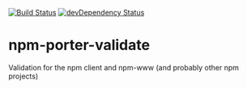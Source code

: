 [![Build Status](https://travis-ci.org/npm/npm-porter-validate.png?branch=master)](https://travis-ci.org/npm/npm-porter-validate)
[![devDependency Status](https://david-dm.org/npm/npm-porter-validate/dev-status.png)](https://david-dm.org/npm/npm-porter-validate#info=devDependencies)

# npm-porter-validate

Validation for the npm client and npm-www (and probably other npm projects)
